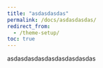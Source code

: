```yaml
---
title: "asdasdasdas"
permalink: /docs/asdasdasdas/
redirect_from:
  - /theme-setup/
toc: true
---
```



asdasdasdasdasdasdasdasdas
